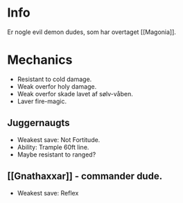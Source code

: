 # Info
Er nogle evil demon dudes, som har overtaget [[Magonia]].
# Mechanics
- Resistant to cold damage.
- Weak overfor holy damage.
- Weak overfor skade lavet af sølv-våben.
- Laver fire-magic.
## Juggernaugts
- Weakest save: Not Fortitude.
- Ability: Trample 60ft line.
- Maybe resistant to ranged?
## [[Gnathaxxar]] - commander dude.
- Weakest save: Reflex